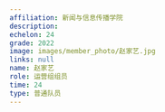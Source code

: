 ```yaml
---
affiliation: 新闻与信息传播学院
description: 
echelon: 24
grade: 2022
image: images/member_photo/赵家艺.jpg
links: null
name: 赵家艺
role: 运营组组员
time: 24
type: 普通队员
---
```

